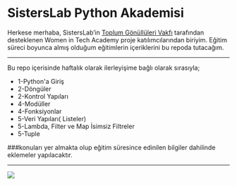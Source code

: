# SistersLab Python Akademisi

Herkese merhaba, SistersLab’in [Toplum Gönüllüleri Vakfı](https://www.tog.org.tr/en/) tarafından desteklenen Women in Tech Academy proje katılımcılarından biriyim. Eğitim süreci boyunca almış olduğum eğitimlerin içeriklerini bu repoda tutacağım. 

----

Bu repo içerisinde haftalık olarak ilerleyişime bağlı olarak sırasıyla;
* 1-Python'a Giriş
* 2-Döngüler
* 2-Kontrol Yapıları
* 4-Modüller
* 4-Fonksiyonlar
* 5-Veri Yapıları( Listeler)
* 5-Lambda, Filter ve Map İsimsiz Filtreler
* 5-Tuple

###konuları yer almakta olup eğitim süresince edinilen bilgiler dahilinde eklemeler yapılacaktır.

----



![](https://user-images.githubusercontent.com/113256992/194758585-5bb7b06d-1759-4828-b74c-f3da5dc78729.jpg)




